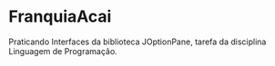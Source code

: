 # FranquiaAcai
Praticando Interfaces da biblioteca JOptionPane, tarefa da disciplina Linguagem de Programação.
